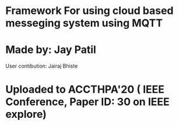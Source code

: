 # Framework For using cloud based messeging system using MQTT
# Made by: Jay Patil
User contibution: Jairaj Bhiste
# Uploaded to ACCTHPA'20 ( IEEE Conference, Paper ID: 30 on IEEE explore)
